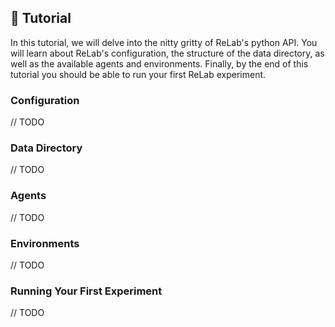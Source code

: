 ## 📗 Tutorial

In this tutorial, we will delve into the nitty gritty of ReLab's python API.
You will learn about ReLab's configuration, the structure of the data directory, as well as the available agents and environments.
Finally, by the end of this tutorial you should be able to run your first ReLab experiment.

### Configuration

// TODO

### Data Directory

// TODO

### Agents

// TODO

### Environments

// TODO

### Running Your First Experiment

// TODO

